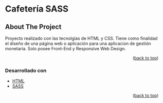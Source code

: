<h1>Cafetería SASS</h1>


<!-- ABOUT THE PROJECT -->
## About The Project

Proyecto realizado con las tecnolgías de HTML y CSS. Tiene como finalidad el diseño de una página web o aplicación para una aplicacion de gestión monetaria. Solo posee Front-End y Responsive Web Design.

<p align="right">(<a href="#top">back to top</a>)</p>



### Desarrollado con

* [HTML](https://developer.mozilla.org/es/docs/Web/HTML)
* [SASS](https://sass-lang.com/)

<p align="right">(<a href="#top">back to top</a>)</p>

